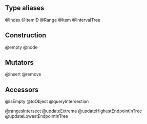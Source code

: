 ## Type aliases
@Index
@ItemID
@Range
@Item
@IntervalTree

## Construction
@empty
@node

## Mutators
@insert
@remove

## Accessors
@isEmpty
@toObject
@queryIntersection

@rangesIntersect
@updateExtrema
@updateHighestEndpointInTree
@updateLowestEndpointInTree


